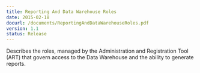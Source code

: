 ```yaml
---
title: Reporting And Data Warehouse Roles
date: 2015-02-18
docurl: /documents/ReportingAndDataWarehouseRoles.pdf
version: 1.1
status: Release
---
```

Describes the roles, managed by the Administration and Registration Tool (ART) that govern access to the Data Warehouse and the ability to generate reports.
